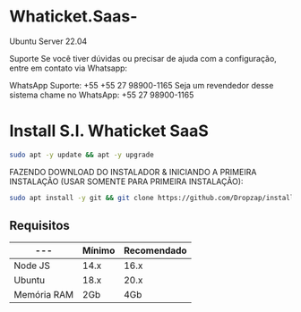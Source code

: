 # Whaticket.Saas-

Ubuntu Server 22.04 

Suporte Se você tiver dúvidas ou precisar de ajuda com a configuração, entre em contato via Whatsapp:

WhatsApp Suporte: +55 +55 27 98900-1165
Seja um revendedor desse sistema chame no WhatsApp: +55 27 98900-1165

# Install S.I. Whaticket SaaS

```bash
sudo apt -y update && apt -y upgrade
```

FAZENDO DOWNLOAD DO INSTALADOR & INICIANDO A PRIMEIRA INSTALAÇÃO (USAR SOMENTE PARA PRIMEIRA INSTALAÇÃO):

```bash
sudo apt install -y git && git clone https://github.com/Dropzap/install_siwhaticket_saas-main-main.git install_whaticket && sudo chmod -R 777 install_whaticket  && cd install_whaticket  && sudo ./install_primaria
```

## Requisitos

| --- | Mínimo | Recomendado |
| --- | --- | --- |
| Node JS | 14.x | 16.x |
| Ubuntu | 18.x | 20.x |
| Memória RAM | 2Gb | 4Gb |  


